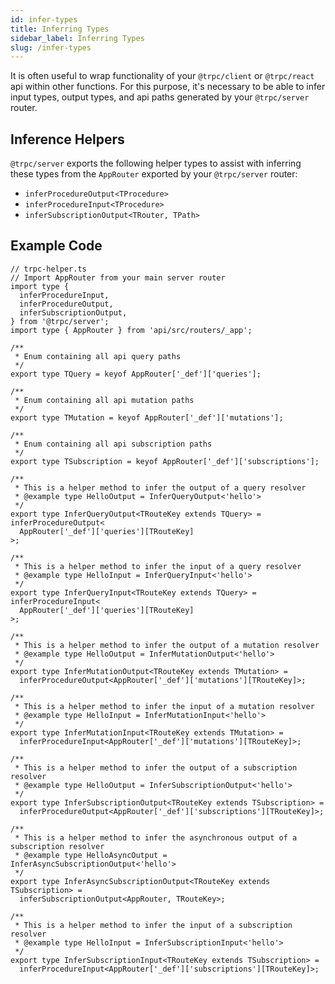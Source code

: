 ```yaml
---
id: infer-types
title: Inferring Types
sidebar_label: Inferring Types
slug: /infer-types
---
```


It is often useful to wrap functionality of your `@trpc/client` or `@trpc/react` api within other functions. For this purpose, it's necessary to be able to infer input types, output types, and api paths generated by your `@trpc/server` router.

## Inference Helpers

`@trpc/server` exports the following helper types to assist with inferring these types from the `AppRouter` exported by your `@trpc/server` router:

- `inferProcedureOutput<TProcedure>`
- `inferProcedureInput<TProcedure>`
- `inferSubscriptionOutput<TRouter, TPath>`

## Example Code

```tsx title='utils/trpc.ts'
// trpc-helper.ts
// Import AppRouter from your main server router
import type {
  inferProcedureInput,
  inferProcedureOutput,
  inferSubscriptionOutput,
} from '@trpc/server';
import type { AppRouter } from 'api/src/routers/_app';

/**
 * Enum containing all api query paths
 */
export type TQuery = keyof AppRouter['_def']['queries'];

/**
 * Enum containing all api mutation paths
 */
export type TMutation = keyof AppRouter['_def']['mutations'];

/**
 * Enum containing all api subscription paths
 */
export type TSubscription = keyof AppRouter['_def']['subscriptions'];

/**
 * This is a helper method to infer the output of a query resolver
 * @example type HelloOutput = InferQueryOutput<'hello'>
 */
export type InferQueryOutput<TRouteKey extends TQuery> = inferProcedureOutput<
  AppRouter['_def']['queries'][TRouteKey]
>;

/**
 * This is a helper method to infer the input of a query resolver
 * @example type HelloInput = InferQueryInput<'hello'>
 */
export type InferQueryInput<TRouteKey extends TQuery> = inferProcedureInput<
  AppRouter['_def']['queries'][TRouteKey]
>;

/**
 * This is a helper method to infer the output of a mutation resolver
 * @example type HelloOutput = InferMutationOutput<'hello'>
 */
export type InferMutationOutput<TRouteKey extends TMutation> =
  inferProcedureOutput<AppRouter['_def']['mutations'][TRouteKey]>;

/**
 * This is a helper method to infer the input of a mutation resolver
 * @example type HelloInput = InferMutationInput<'hello'>
 */
export type InferMutationInput<TRouteKey extends TMutation> =
  inferProcedureInput<AppRouter['_def']['mutations'][TRouteKey]>;

/**
 * This is a helper method to infer the output of a subscription resolver
 * @example type HelloOutput = InferSubscriptionOutput<'hello'>
 */
export type InferSubscriptionOutput<TRouteKey extends TSubscription> =
  inferProcedureOutput<AppRouter['_def']['subscriptions'][TRouteKey]>;

/**
 * This is a helper method to infer the asynchronous output of a subscription resolver
 * @example type HelloAsyncOutput = InferAsyncSubscriptionOutput<'hello'>
 */
export type InferAsyncSubscriptionOutput<TRouteKey extends TSubscription> =
  inferSubscriptionOutput<AppRouter, TRouteKey>;

/**
 * This is a helper method to infer the input of a subscription resolver
 * @example type HelloInput = InferSubscriptionInput<'hello'>
 */
export type InferSubscriptionInput<TRouteKey extends TSubscription> =
  inferProcedureInput<AppRouter['_def']['subscriptions'][TRouteKey]>;
```
